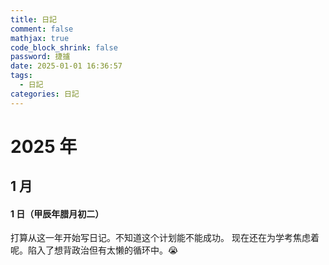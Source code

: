 ```yaml
---
title: 日記
comment: false
mathjax: true
code_block_shrink: false
password: 捷攎
date: 2025-01-01 16:36:57
tags:
  - 日記
categories: 日記
---
```


# 2025 年

## 1 月

#### 1 日（甲辰年腊月初二）

打算从这一年开始写日记。不知道这个计划能不能成功。
现在还在为学考焦虑着呢。陷入了想背政治但有太懒的循环中。😭